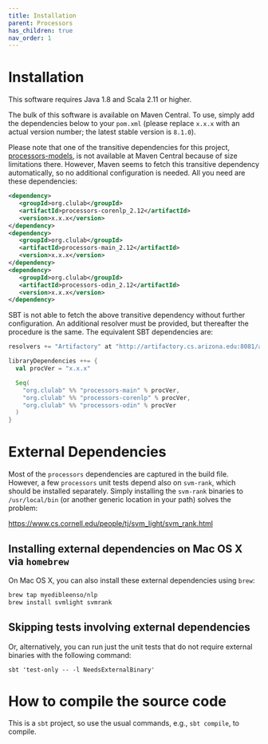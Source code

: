 ```yaml
---
title: Installation
parent: Processors
has_children: true
nav_order: 1
---
```


# Installation

This software requires Java 1.8 and Scala 2.11 or higher.

The bulk of this software is available on Maven Central. To use, simply add the dependencies below to your `pom.xml` (please replace `x.x.x` with an actual version number; the latest stable version is `8.1.0`).  

Please note that one of the transitive dependencies for this project, [processors-models](http://artifactory.cs.arizona.edu:8081/artifactory/webapp/#/artifacts/browse/tree/General/sbt-release/org/clulab/processors-models), is not available at Maven Central because of size limitations there. However, Maven seems to fetch this transitive dependency automatically, so no additional configuration is needed. All you need are these dependencies:

```xml
<dependency>
   <groupId>org.clulab</groupId>
   <artifactId>processors-corenlp_2.12</artifactId>
   <version>x.x.x</version>
</dependency>
<dependency>
   <groupId>org.clulab</groupId>
   <artifactId>processors-main_2.12</artifactId>
   <version>x.x.x</version>
</dependency>
<dependency>
   <groupId>org.clulab</groupId>
   <artifactId>processors-odin_2.12</artifactId>
   <version>x.x.x</version>
</dependency>
```

SBT is not able to fetch the above transitive dependency without further configuration.  An additional resolver must be provided, but thereafter the procedure is the same.  The equivalent SBT dependencies are:

```scala
resolvers += "Artifactory" at "http://artifactory.cs.arizona.edu:8081/artifactory/sbt-release"

libraryDependencies ++= {
  val procVer = "x.x.x"

  Seq(
    "org.clulab" %% "processors-main" % procVer,
    "org.clulab" %% "processors-corenlp" % procVer,
    "org.clulab" %% "processors-odin" % procVer
  )
}
```

# External Dependencies

Most of the `processors` dependencies are captured in the build file. However, a few `processors` unit tests depend also on `svm-rank`, which should be installed separately. Simply installing the `svm-rank` binaries to `/usr/local/bin` (or another generic location in your path) solves the problem:

https://www.cs.cornell.edu/people/tj/svm_light/svm_rank.html

## Installing external dependencies on Mac OS X via `homebrew`

On Mac OS X, you can also install these external dependencies using `brew`:

```bash
brew tap myedibleenso/nlp
brew install svmlight svmrank
```

## Skipping tests involving external dependencies

Or, alternatively, you can run just the unit tests that do not require external binaries with the following command:

`sbt 'test-only -- -l NeedsExternalBinary'`

# How to compile the source code

This is a `sbt` project, so use the usual commands, e.g., `sbt compile`, to compile.


